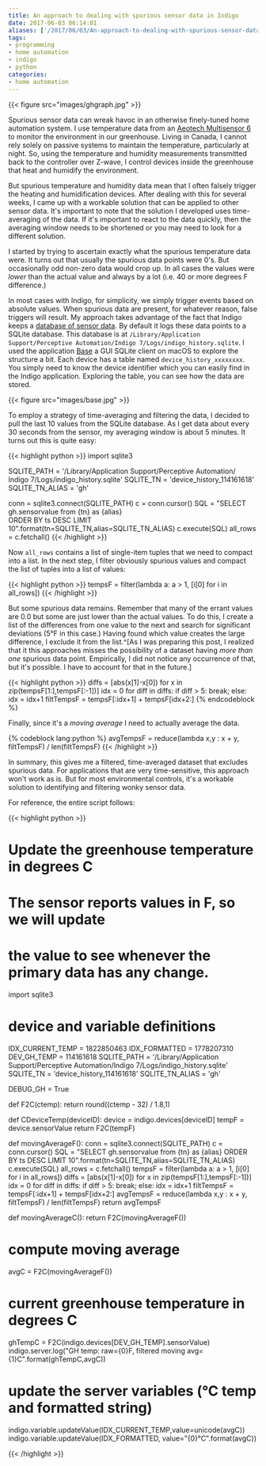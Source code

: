 ```yaml
---
title: An approach to dealing with spurious sensor data in Indigo
date: 2017-06-03 06:14:01
aliases: ['/2017/06/03/An-approach-to-dealing-with-spurious-sensor-data-in-Indigo/']
tags:
- programming
- home automation
- indigo
- python
categories:
- home automation
---
```

{{< figure src="images/ghgraph.jpg" >}}

Spurious sensor data can wreak havoc in an otherwise finely-tuned home automation system. I use temperature data from an [Aeotech Multisensor 6](http://aeotec.com/z-wave-sensor) to monitor the environment in our greenhouse. Living in Canada, I cannot rely solely on passive systems to maintain the temperature, particularly at night. So, using the temperature and humidity measurements transmitted back to the controller over Z-wave, I control devices inside the greenhouse that heat and humidify the environment.

But spurious temperature and humidity data mean that I often falsely trigger the heating and humidification devices. After dealing with this for several weeks, I came up with a workable solution that can be applied to other sensor data. It's important to note that the solution I developed uses time-averaging of the data. If it's important to react to the data quickly, then the averaging window needs to be shortened or you may need to look for a different solution.

I started by trying to ascertain exactly what the spurious temperature data were. It turns out that usually the spurious data points were 0's. But occasionally odd non-zero data would crop up. In all cases the values were _lower_ than the actual value and always by a lot (i.e. 40 or more degrees F difference.)

In most cases with Indigo, for simplicity, we simply trigger events based on absolute values. When spurious data are present, for whatever reason, false triggers will result. My approach takes advantage of the fact that Indigo keeps a [database of sensor data](http://wiki.indigodomo.com/doku.php?id=indigo_7_documentation:plugins:sql_logger). By default it logs these data points to a SQLite database. This database is at `/Library/Application Support/Perceptive Automation/Indigo 7/Logs/indigo_history.sqlite`. I used the application [Base](https://menial.co.uk/base/) a GUI SQLite client on macOS to explore the structure a bit. Each device has a table named `device_history_xxxxxxxx`. You simply need to know the device identifier which you can easily find in the Indigo application. Exploring the table, you can see how the data are stored.

{{< figure src="images/base.jpg" >}}

To employ a strategy of time-averaging and filtering the data, I decided to pull the last 10 values from the SQLite database. As I get data about every 30 seconds from the sensor, my averaging window is about 5 minutes. It turns out this is quite easy:

{{< highlight python >}}
import sqlite3

SQLITE_PATH = '/Library/Application Support/Perceptive Automation/ \
Indigo 7/Logs/indigo_history.sqlite'
SQLITE_TN = 'device_history_114161618'
SQLITE_TN_ALIAS = 'gh'

conn = sqlite3.connect(SQLITE_PATH)
c = conn.cursor()
SQL = "SELECT gh.sensorvalue from {tn} as {alias} \
ORDER BY ts DESC LIMIT 10".format(tn=SQLITE_TN,alias=SQLITE_TN_ALIAS)
c.execute(SQL)
all_rows = c.fetchall()
{{< /highlight >}}

Now `all_rows` contains a list of single-item tuples that we need to compact into a list. In the next step, I filter obviously spurious values and compact the list of tuples into a list of values:

{{< highlight python >}}
tempsF = filter(lambda a: a > 1, [i[0] for i in all_rows])
{{< /highlight >}}

But some spurious data remains. Remember that many of the errant values are 0.0 but some are just lower than the actual values. To do this, I create a list of the differences from one value to the next and search for significant deviations (5°F in this case.) Having found which value creates the large difference, I exclude it from the list.^[As I was preparing this post, I realized that it this approaches misses the possibility of a dataset having _more than one_ spurious data point. Empirically, I did not notice any occurrence of that, but it's possible. I have to account for that in the future.]

{{< highlight python >}}
diffs = [abs(x[1]-x[0]) for x in zip(tempsF[1:],tempsF[:-1])]
idx = 0
for diff in diffs:
	if diff > 5:
		break;
	else:
		idx = idx+1
filtTempsF = tempsF[:idx+1] + tempsF[idx+2:]
{% endcodeblock %}

Finally, since it's a _moving average_ I need to actually average the data.

{% codeblock lang:python %}
avgTempsF = reduce(lambda x,y : x + y, filtTempsF) / len(filtTempsF)
{{< /highlight >}}

In summary, this gives me a filtered, time-averaged dataset that excludes spurious data. For applications that are very time-sensitive, this approach won't work as is. But for most environmental controls, it's a workable solution to identifying and filtering wonky sensor data.

For reference, the entire script follows:

{{< highlight python >}}
#	Update the greenhouse temperature in degrees C
#	The sensor reports values in F, so we will update
#	the value to see whenever the primary data has any change.

import sqlite3

# device and variable definitions
IDX_CURRENT_TEMP = 1822850463
IDX_FORMATTED = 1778207310
DEV_GH_TEMP = 114161618
SQLITE_PATH = '/Library/Application Support/Perceptive Automation/Indigo 7/Logs/indigo_history.sqlite'
SQLITE_TN = 'device_history_114161618'
SQLITE_TN_ALIAS = 'gh'

DEBUG_GH = True

def F2C(ctemp):
	return round((ctemp - 32) / 1.8,1)

def CDeviceTemp(deviceID):
	device = indigo.devices[deviceID]
	tempF = device.sensorValue
	return F2C(tempF)

def movingAverageF():
	conn = sqlite3.connect(SQLITE_PATH)
	c = conn.cursor()
	SQL = "SELECT gh.sensorvalue from {tn} as {alias} ORDER BY ts DESC LIMIT 10".format(tn=SQLITE_TN,alias=SQLITE_TN_ALIAS)
	c.execute(SQL)
	all_rows = c.fetchall()
	tempsF = filter(lambda a: a > 1, [i[0] for i in all_rows])
	diffs = [abs(x[1]-x[0]) for x in zip(tempsF[1:],tempsF[:-1])]
	idx = 0
	for diff in diffs:
		if diff > 5:
			break;
		else:
			idx = idx+1
	filtTempsF = tempsF[:idx+1] + tempsF[idx+2:]
	avgTempsF = reduce(lambda x,y : x + y, filtTempsF) / len(filtTempsF)
	return avgTempsF

def movingAverageC():
	return F2C(movingAverageF())

# 	compute moving average
avgC = F2C(movingAverageF())

# current greenhouse temperature in degrees C
ghTempC = F2C(indigo.devices[DEV_GH_TEMP].sensorValue)
indigo.server.log("GH temp: raw={0}F, filtered moving avg={1}C".format(ghTempC,avgC))

#	update the server variables (°C temp and formatted string)
indigo.variable.updateValue(IDX_CURRENT_TEMP,value=unicode(avgC))
indigo.variable.updateValue(IDX_FORMATTED, value="{0}°C".format(avgC))

{{< /highlight >}}
